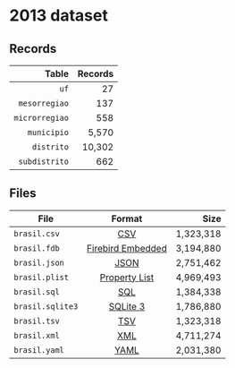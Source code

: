 # 2013 dataset

## Records

|          Table | Records |
| --------------:| -------:|
|           `uf` |      27 |
|  `mesorregiao` |     137 |
| `microrregiao` |     558 |
|    `municipio` |   5,570 |
|     `distrito` |  10,302 |
|  `subdistrito` |     662 |

## Files

| File             | Format                                                                                 |      Size |
| ---------------- |:--------------------------------------------------------------------------------------:| ---------:|
| `brasil.csv`     | [CSV](https://en.wikipedia.org/wiki/Comma-separated_values)                            | 1,323,318 |
| `brasil.fdb`     | [Firebird Embedded](https://en.wikipedia.org/wiki/Embedded_database#Firebird_Embedded) | 3,194,880 |
| `brasil.json`    | [JSON](https://en.wikipedia.org/wiki/JSON)                                             | 2,751,462 |
| `brasil.plist`   | [Property List](https://en.wikipedia.org/wiki/Property_list)                           | 4,969,493 |
| `brasil.sql`     | [SQL](https://en.wikipedia.org/wiki/SQL)                                               | 1,384,338 |
| `brasil.sqlite3` | [SQLite 3](https://en.wikipedia.org/wiki/SQLite)                                       | 1,786,880 |
| `brasil.tsv`     | [TSV](https://en.wikipedia.org/wiki/Tab-separated_values)                              | 1,323,318 |
| `brasil.xml`     | [XML](https://en.wikipedia.org/wiki/XML)                                               | 4,711,274 |
| `brasil.yaml`    | [YAML](https://en.wikipedia.org/wiki/YAML)                                             | 2,031,380 |
